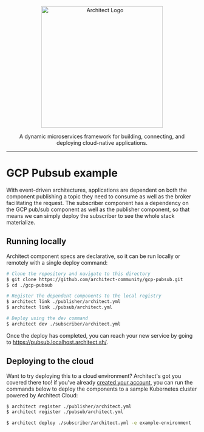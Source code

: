 <p align="center">
  <picture>
    <source media="(prefers-color-scheme: dark)" srcset="https://cdn.architect.io/logo/horizontal-inverted.png">
    <source media="(prefers-color-scheme: light)" srcset="https://cdn.architect.io/logo/horizontal.png">
    <img width="320" alt="Architect Logo" src="https://cdn.architect.io/logo/horizontal.png">
  </picture>
</p>

<p align="center">
  A dynamic microservices framework for building, connecting, and deploying cloud-native applications.
</p>

---

# GCP Pubsub example

With event-driven architectures, applications are dependent on both the component publishing a topic they need to consume as well as the broker facilitating the request. The subscriber component has a dependency on the GCP pub/sub component as well as the publisher component, so that means we can simply deploy the subscriber to see the whole stack materialize.

## Running locally

Architect component specs are declarative, so it can be run locally or remotely with a single deploy command:

```sh
# Clone the repository and navigate to this directory
$ git clone https://github.com/architect-community/gcp-pubsub.git
$ cd ./gcp-pubsub

# Register the dependent components to the local registry
$ architect link ./publisher/architect.yml
$ architect link ./pubsub/architect.yml

# Deploy using the dev command
$ architect dev ./subscriber/architect.yml
```

Once the deploy has completed, you can reach your new service by going to https://pubsub.localhost.architect.sh/.

## Deploying to the cloud

Want to try deploying this to a cloud environment? Architect's got you covered there too! if you've already [created your account](https://cloud.architect.io/signup), you can run the commands below to deploy the components to a sample Kubernetes cluster powered by Architect Cloud:

```sh
$ architect register ./publisher/architect.yml
$ architect register ./pubsub/architect.yml

$ architect deploy ./subscriber/architect.yml -e example-environment
```
